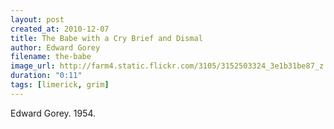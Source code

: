 ```yaml
---
layout: post
created_at: 2010-12-07
title: The Babe with a Cry Brief and Dismal
author: Edward Gorey
filename: the-babe
image_url: http://farm4.static.flickr.com/3105/3152503324_3e1b31be87_z.jpg?zz=1
duration: "0:11"
tags: [limerick, grim]
---
```


Edward Gorey.  1954.
